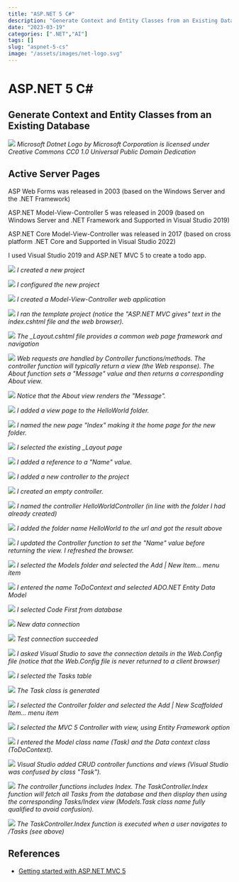 ```yaml
---
title: "ASP.NET 5 C#"
description: "Generate Context and Entity Classes from an Existing Database"
date: "2023-03-19"
categories: [".NET","AI"]
tags: []
slug: "aspnet-5-cs"
image: "/assets/images/net-logo.svg"
---
```


# ASP.NET 5 C#

## Generate Context and Entity Classes from an Existing Database

![](/assets/images/aspnet-5-cs/net-logo.svg)
*Microsoft Dotnet Logo by Microsoft Corporation is licensed under Creative Commons CC0 1.0 Universal Public Domain Dedication*


## Active Server Pages

ASP Web Forms was released in 2003 (based on the Windows Server and the .NET Framework)

ASP.NET Model-View-Controller 5 was released in 2009 (based on Windows Server and .NET Framework and Supported in Visual Studio 2019)

ASP.NET Core Model-View-Controller was released in 2017 (based on cross platform .NET Core and Supported in Visual Studio 2022)

I used Visual Studio 2019 and ASP.NET MVC 5 to create a todo app.

![](/assets/images/aspnet-5-cs/capturea1-create-a-new-project-1028x681.png)
*I created a new project*

![](/assets/images/aspnet-5-cs/capturea2-configure-your-new-project-1026x683.png)
*I configured the new project*

![](/assets/images/aspnet-5-cs/capturea3-mvc-1022x708.png)
*I created a Model-View-Controller web application*

![](/assets/images/aspnet-5-cs/capturea4-running-1380x729.png)
*I ran the template project (notice the "ASP.NET MVC gives" text in the index.cshtml file and the web browser).*

![](/assets/images/aspnet-5-cs/capturea5-layout-1366x729.png)
*The _Layout.cshtml file provides a common web page framework and navigation*

![](/assets/images/aspnet-5-cs/capturea5-layout-1366x729.png)
*Web requests are handled by Controller functions/methods. The controller function will typically return a view (the Web response). The About function sets a "Message" value and then returns a corresponding About view.*

![](/assets/images/aspnet-5-cs/capturea6-home-controller-1362x729.png)
*Notice that the About view renders the "Message".*

![](/assets/images/aspnet-5-cs/capturea8-view-page-with-layout-1361x731.png)
*I added a view page to the HelloWorld folder.*

![](/assets/images/aspnet-5-cs/capturea9-name-view-1366x357.png)
*I named the new page "Index" making it the home page for the new folder.*

![](/assets/images/aspnet-5-cs/capturea10-select-layout-1365x500.png)
*I selected the existing _Layout page*

![](/assets/images/aspnet-5-cs/capturea-11-viewbag-1365x177.png)
*I added a reference to a "Name" value.*

![](/assets/images/aspnet-5-cs/capturea-11-add-controller-1368x185.png)
*I added a new controller to the project*

![](/assets/images/aspnet-5-cs/capturea-12-empty-controller-1370x281.png)
*I created an empty controller.*

![](/assets/images/aspnet-5-cs/capturea-14-name-controller-1367x297.png)
*I named the controller HelloWorldController (in line with the folder I had already created)*

![](/assets/images/aspnet-5-cs/capturea-15-hello-world-no-viewbag-1362x639.png)
*I added the folder name HelloWorld to the url and got the result above*

![](/assets/images/aspnet-5-cs/capturea-16-with-view-bag-name-1360x638.png)
*I updated the Controller function to set the "Name" value before returning the view. I refreshed the browser.*

![](/assets/images/aspnet-5-cs/capturea-17-new-item-1367x333.png)
*I selected the Models folder and selected the Add | New Item... menu item*

![](/assets/images/aspnet-5-cs/capturea-18-ado.et-entity-data-model-1363x663.png)
*I entered the name ToDoContext and selected ADO.NET Entity Data Model*

![](/assets/images/aspnet-5-cs/capturea-19-code-first-rom-database-1364x614.png)
*I selected Code First from database*

![](/assets/images/aspnet-5-cs/capturea-20-new-data-connection-1367x529.png)
*New data connection*

![](/assets/images/aspnet-5-cs/capturea-21-test-connection-1360x706.png)
*Test connection succeeded*

![](/assets/images/aspnet-5-cs/capturea-22-choose-connection-1368x597.png)
*I asked Visual Studio to save the connection details in the Web.Config file (notice that the Web.Config file is never returned to a client browser)*

![](/assets/images/aspnet-5-cs/capturea-23-entity-data-model-wizard-1366x594.png)
*I selected the Tasks table*

![](/assets/images/aspnet-5-cs/capturea-24-task-class-generated-1365x418.png)
*The Task class is generated*

![](/assets/images/aspnet-5-cs/capturea-25-new-scaffolder-item-1366x301.png)
*I selected the Controller folder and selected the Add | New Scaffolded Item... menu item*

![](/assets/images/aspnet-5-cs/capturea-26-mvc-5-controller-with-views-using-entity-framework-1367x391.png)
*I selected the MVC 5 Controller with view, using Entity Framework option*

![](/assets/images/aspnet-5-cs/capturea-27-controller-name-1366x514.png)
*I entered the Model class name (Task) and the Data context class (ToDoContext).*

![](/assets/images/aspnet-5-cs/capturea-28-build-error-1366x280.png)
*Visual Studio added CRUD controller functions and views (Visual Studio was confused by class "Task").*

![](/assets/images/aspnet-5-cs/capturea-29-fix-ambiguity-1366x611.png)
*The controller functions includes Index. The TaskController.Index function will fetch all Tasks from the database and then display then using the corresponding Tasks/Index view (Models.Task class name fully qualified to avoid confusion).*

![](/assets/images/aspnet-5-cs/capturea-30-running-tasks-index-page-1366x640.png)
*The TaskController.Index function is executed when a user navigates to /Tasks (see above)*

## References

- [Getting started with ASP.NET MVC 5](https://learn.microsoft.com/en-us/aspnet/mvc/overview/getting-started/introduction/getting-started)